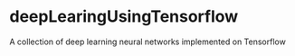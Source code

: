 # deepLearingUsingTensorflow
A collection of deep learning neural networks implemented on Tensorflow
